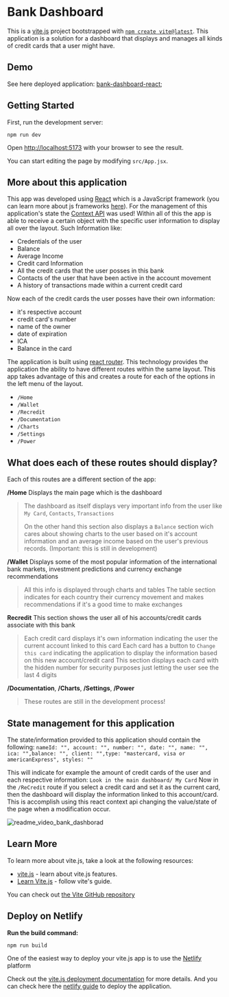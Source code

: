 # Bank Dashboard 

This is a [vite.js](https://vitejs.dev/) project bootstrapped with [`npm create vite@latest`](https://vitejs.dev/guide/). This application is a solution for a dashboard that displays and manages all kinds of credit cards that a user might have.

## Demo
See here deployed application: [bank-dashboard-react](https://bank-dashboard-react.netlify.app/);

## Getting Started

First, run the development server:

```
npm run dev
```

Open [http://localhost:5173](http://localhost:5173) with your browser to see the result.

You can start editing the page by modifying `src/App.jsx`.

## More about this application

This app was developed using [React](https://react.dev/) which is a JavaScript framework (you can learn more about js frameworks [here](https://hackr.io/blog/best-javascript-frameworks)). For the management of this application's state the [Context API](https://legacy.reactjs.org/docs/context.html) was used!
Within all of this the app is able to receive a certain object with the specific user information to display all over the layout. 
Such Information like: 
- Credentials of the user
- Balance
- Average Income
- Credit card Information
- All the credit cards that the user posses in this bank
- Contacts of the user that have been active in the account movement
- A history of transactions made within a current credit card

Now each of the credit cards the user posses have their own information: 
- it's respective account
- credit card's number
- name of the owner
- date of expiration
- ICA
- Balance in the card

The application is built using [react router](https://reactrouter.com/en/main). This technology provides the application the ability to have different routes within the same layout. This app takes advantage of this and creates a route for each of the options in the left menu of the layout. 
- `/Home`
- `/Wallet`
- `/Recredit`
- `/Documentation`
- `/Charts`
- `/Settings`
- `/Power`

## What does each of these routes should display?
Each of this routes are a different section of the app:

**/Home**
Displays the main page which is the dashboard
> The dashboard as itself displays very important info from the user like `My Card`, `Contacts`, `Transactions`
> 
> On the other hand this section also displays a `Balance` section wich cares about showing charts to the user based on it's account information and an average income based on the user's previous records. (Important: this is still in development)

**/Wallet**
Displays some of the most popular information of the international bank markets, investment predictions and currency exchange recommendations 
> All this info is displayed through charts and tables
> The table section indicates for each country their currency movement and makes recommendations if it's a good time to make exchanges

**Recredit**
This section shows the user all of his accounts/credit cards associate with this bank
> Each credit card displays it's own information indicating the user the current account linked to this card
> Each card has a button to `Change this card` indicating the application to display the information based on this new account/credit card
> This section displays each card with the hidden number for security purposes just letting the user see the last 4 digits

**/Documentation**, **/Charts**, **/Settings**, **/Power**
> These routes are still in the development process!

  
## State management for this application

The state/information provided to this application should contain the following: 
`nameId: "", account: "", number: "", date: "", name: "", ica: "",balance: "", client: "",type: "mastercard, visa or americanExpress", styles: ""`

This will indicate for example the amount of credit cards of the user and each respective information:
`Look in the main dashboard/ My Card`
Now in the `/ReCredit` route if you select a credit card and set it as the current card, then the dashboard will display the information linked to this account/card.
This is accomplish using this react context api changing the value/state of the page when a modification occur.

![readme_video_bank_dashborad](https://github.com/Matdweb/bank-dashboard-react/assets/110640534/f4e42b3c-41de-45d3-9dd2-d9300ed08d42)

## Learn More

To learn more about vite.js, take a look at the following resources:

- [vite.js](https://vitejs.dev/) - learn about vite.js features.
- [Learn Vite.js](https://vitejs.dev/guide/) - follow vite's guide.

You can check out [the Vite GitHub repository](https://github.com/vitejs/vite)

## Deploy on Netlify

**Run the build command:**

```
npm run build
```

One of the easiest way to deploy your vite.js app is to use the [Netlify](https://www.netlify.com) platform

Check out the [vite.js deployment documentation](https://vitejs.dev/guide/static-deploy.html) for more details. 
And you can check here the [netlify guide](https://docs.netlify.com/get-started) to deploy the application.
